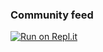 ### Community feed

[![Run on Repl.it](https://replit.com/badge/github/buentellopc/community-feed.git)](https://replit.com/new/github/buentellopc/community-feed.git)